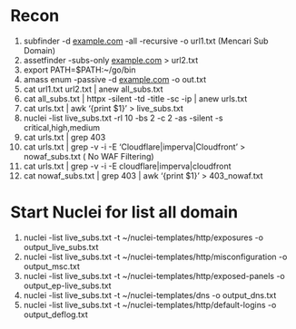 # Recon
1. subfinder -d [example.com](http://example.com) -all -recursive -o url1.txt (Mencari Sub Domain)
2. assetfinder -subs-only  [example.com](http://example.com) > url2.txt
3. export PATH=$PATH:~/go/bin
4. amass enum -passive -d [example.com](http://example.com/) -o out.txt
5. cat url1.txt url2.txt | anew all_subs.txt
6. cat all_subs.txt | httpx -silent -td -title -sc -ip | anew urls.txt
7. cat urls.txt | awk ‘{print $1}’ > live_subs.txt
8. nuclei -list live_subs.txt -rl 10 -bs 2 -c 2 -as -silent -s critical,high,medium
9. cat urls.txt | grep 403
10. cat urls.txt | grep -v -i -E ‘Cloudflare|imperva|Cloudfront’ > nowaf_subs.txt  ( No WAF Filtering)
11. cat urls.txt | grep -v -i -E cloudflare|imperva|cloudfront
12. cat nowaf_subs.txt | grep 403 | awk ‘{print $1}’ > 403_nowaf.txt

# Start Nuclei for list all domain
1. nuclei -list live_subs.txt -t ~/nuclei-templates/http/exposures -o output_live_subs.txt
2. nuclei -list live_subs.txt -t ~/nuclei-templates/http/misconfiguration -o output_msc.txt
3. nuclei -list live_subs.txt -t ~/nuclei-templates/http/exposed-panels -o output_ep-live_subs.txt
4. nuclei -list live_subs.txt -t ~/nuclei-templates/dns -o output_dns.txt
5. nuclei -list live_subs.txt -t ~/nuclei-templates/http/default-logins -o output_deflog.txt

